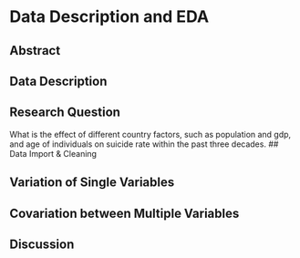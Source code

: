 Data Description and EDA
================

Abstract
--------

Data Description
----------------

Research Question
-----------------

What is the effect of different country factors, such as population and gdp, and age of individuals on suicide rate within the past three decades. \#\# Data Import & Cleaning

Variation of Single Variables
-----------------------------

Covariation between Multiple Variables
--------------------------------------

Discussion
----------
